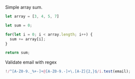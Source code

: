 Simple array sum.
```javascript
let array = [3, 4, 5, 7]

let sum = 0;

for(let i = 0; i < array.length; i++) {
  sum += array[i];
}

return sum;
```
Validate email with regex
```javascript
!/^[A-Z0-9._%+-]+@[A-Z0-9.-]+\.[A-Z]{2,}$/i.test(email);
```
